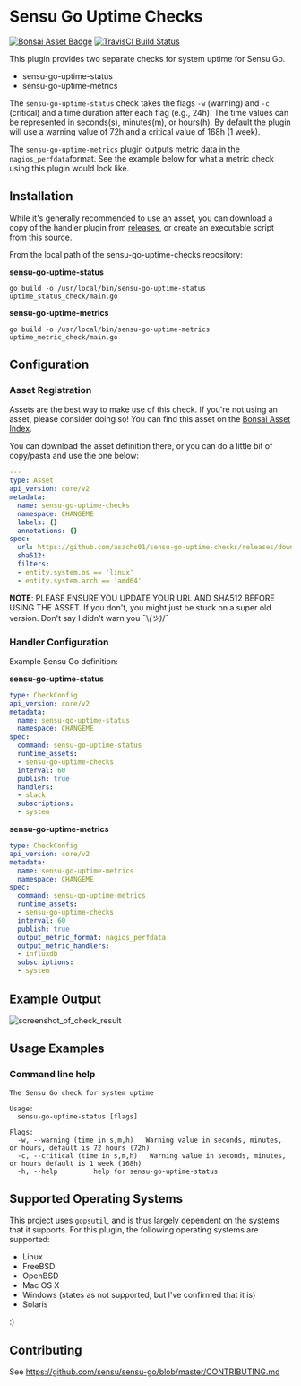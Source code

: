 # Sensu Go Uptime Checks
[![Bonsai Asset Badge](https://img.shields.io/badge/Sensu%20Go%20Uptime%20Checks-Download%20Me-brightgreen.svg?colorB=89C967&logo=sensu)](https://bonsai.sensu.io/assets/asachs01/sensu-go-uptime-checks) [![TravisCI Build Status](https://travis-ci.org/asachs01/sensu-go-uptime-checks.svg?branch=master)](https://travis-ci.org/asachs01/sensu-go-uptime-checks)

This plugin provides two separate checks for system uptime for Sensu Go.

* sensu-go-uptime-status
* sensu-go-uptime-metrics

The `sensu-go-uptime-status` check takes the flags `-w` (warning) and `-c` (critical) and a time duration after each flag (e.g., 24h). The time values can be represented in seconds(s), minutes(m), or hours(h). By default the plugin will use a warning value of 72h and a critical value of 168h (1 week). 

The `sensu-go-uptime-metrics` plugin outputs metric data in the `nagios_perfdata`format. See the example below for what a metric check using this plugin would look like.

## Installation

While it's generally recommended to use an asset, you can download a copy of the handler plugin from [releases][1],
or create an executable script from this source.

From the local path of the sensu-go-uptime-checks repository:

**sensu-go-uptime-status**
```
go build -o /usr/local/bin/sensu-go-uptime-status uptime_status_check/main.go
```

**sensu-go-uptime-metrics**
```
go build -o /usr/local/bin/sensu-go-uptime-metrics uptime_metric_check/main.go
```

## Configuration

### Asset Registration

Assets are the best way to make use of this check. If you're not using an asset, please consider doing so! You can find this asset on the [Bonsai Asset Index](https://bonsai.sensu.io/assets/asachs01/sensu-go-uptime-checks).

You can download the asset definition there, or you can do a little bit of copy/pasta and use the one below:

```yml
---
type: Asset
api_version: core/v2
metadata:
  name: sensu-go-uptime-checks
  namespace: CHANGEME
  labels: {}
  annotations: {}
spec:
  url: https://github.com/asachs01/sensu-go-uptime-checks/releases/download/0.0.1/sensu-go-uptime-checks_0.0.1_linux_amd64.tar.gz
  sha512: 
  filters:
  - entity.system.os == 'linux'
  - entity.system.arch == 'amd64'
```

**NOTE**: PLEASE ENSURE YOU UPDATE YOUR URL AND SHA512 BEFORE USING THE ASSET. If you don't, you might just be stuck on a super old version. Don't say I didn't warn you ¯\\_(ツ)_/¯

### Handler Configuration

Example Sensu Go definition:

**sensu-go-uptime-status**
```yml
type: CheckConfig
api_version: core/v2
metadata:
  name: sensu-go-uptime-status
  namespace: CHANGEME
spec:
  command: sensu-go-uptime-status
  runtime_assets:
  - sensu-go-uptime-checks
  interval: 60
  publish: true
  handlers:
  - slack
  subscriptions:
  - system
```

**sensu-go-uptime-metrics**
```yml
type: CheckConfig
api_version: core/v2
metadata:
  name: sensu-go-uptime-metrics
  namespace: CHANGEME
spec:
  command: sensu-go-uptime-metrics
  runtime_assets:
  - sensu-go-uptime-checks
  interval: 60
  publish: true
  output_metric_format: nagios_perfdata
  output_metric_handlers:
  - influxdb
  subscriptions:
  - system
```

## Example Output

![screenshot_of_check_result](http://share.sachshaus.net/985951db097d/Screen%252520Shot%2525202019-07-29%252520at%25252011.35.57%252520AM.png)

## Usage Examples

### Command line help

```
The Sensu Go check for system uptime

Usage:
  sensu-go-uptime-status [flags]

Flags:
  -w, --warning (time in s,m,h)   Warning value in seconds, minutes, or hours, default is 72 hours (72h)
  -c, --critical (time in s,m,h)   Warning value in seconds, minutes, or hours default is 1 week (168h)
  -h, --help         help for sensu-go-uptime-status
```

## Supported Operating Systems

This project uses `gopsutil`, and is thus largely dependent on the systems that it supports. For this plugin, the following operating systems are supported:

* Linux
* FreeBSD
* OpenBSD
* Mac OS X
* Windows (states as not supported, but I've confirmed that it is)
* Solaris

:)

## Contributing

See https://github.com/sensu/sensu-go/blob/master/CONTRIBUTING.md

[1]: https://github.com/asachs01/sensu-go-uptime-checks/releases
